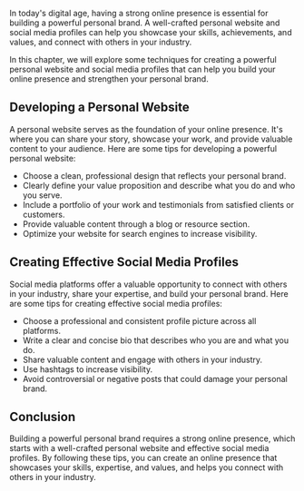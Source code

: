 
In today's digital age, having a strong online presence is essential for building a powerful personal brand. A well-crafted personal website and social media profiles can help you showcase your skills, achievements, and values, and connect with others in your industry.

In this chapter, we will explore some techniques for creating a powerful personal website and social media profiles that can help you build your online presence and strengthen your personal brand.

Developing a Personal Website
-----------------------------

A personal website serves as the foundation of your online presence. It's where you can share your story, showcase your work, and provide valuable content to your audience. Here are some tips for developing a powerful personal website:

* Choose a clean, professional design that reflects your personal brand.
* Clearly define your value proposition and describe what you do and who you serve.
* Include a portfolio of your work and testimonials from satisfied clients or customers.
* Provide valuable content through a blog or resource section.
* Optimize your website for search engines to increase visibility.

Creating Effective Social Media Profiles
----------------------------------------

Social media platforms offer a valuable opportunity to connect with others in your industry, share your expertise, and build your personal brand. Here are some tips for creating effective social media profiles:

* Choose a professional and consistent profile picture across all platforms.
* Write a clear and concise bio that describes who you are and what you do.
* Share valuable content and engage with others in your industry.
* Use hashtags to increase visibility.
* Avoid controversial or negative posts that could damage your personal brand.

Conclusion
----------

Building a powerful personal brand requires a strong online presence, which starts with a well-crafted personal website and effective social media profiles. By following these tips, you can create an online presence that showcases your skills, expertise, and values, and helps you connect with others in your industry.
